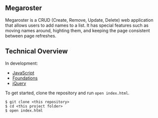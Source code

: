 ## Megaroster 

Megaroster is a CRUD (Create, Remove, Update, Delete) web application that allows users to add names to a list. It has special features such as moving names around, highting them, and keeping the page consistent between page refreshes. 

## Technical Overview
In development: 
* [JavaScript](https://developer.mozilla.org/en-US/docs/Web/JavaScript/About_JavaScript)
* [Foundations](http://foundation.zurb.com/)
* [jQuery](https://jquery.com/)

To get started, clone the repository and run `open index.html`.

```shell
$ git clone <this repository>
$ cd <this project folder>
$ open index.html
```

